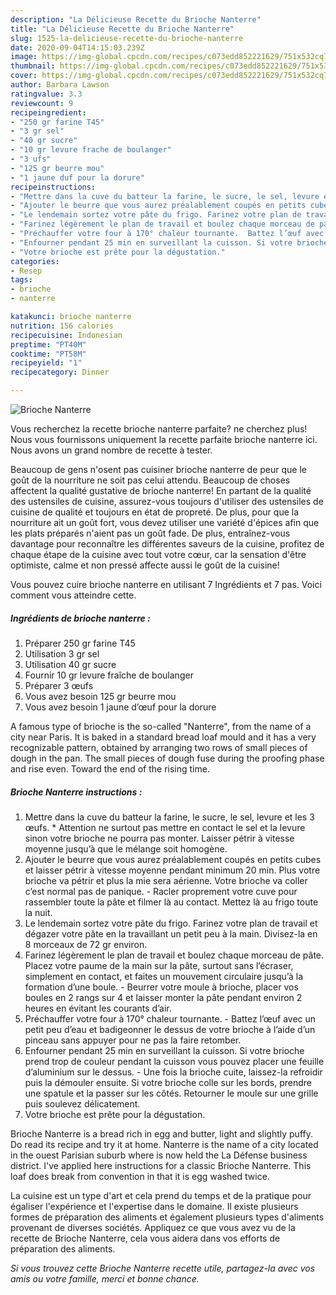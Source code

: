 ```yaml
---
description: "La Délicieuse Recette du Brioche Nanterre"
title: "La Délicieuse Recette du Brioche Nanterre"
slug: 1525-la-delicieuse-recette-du-brioche-nanterre
date: 2020-09-04T14:15:03.239Z
image: https://img-global.cpcdn.com/recipes/c073edd852221629/751x532cq70/brioche-nanterre-photo-principale-de-la-recette.jpg
thumbnail: https://img-global.cpcdn.com/recipes/c073edd852221629/751x532cq70/brioche-nanterre-photo-principale-de-la-recette.jpg
cover: https://img-global.cpcdn.com/recipes/c073edd852221629/751x532cq70/brioche-nanterre-photo-principale-de-la-recette.jpg
author: Barbara Lawson
ratingvalue: 3.3
reviewcount: 9
recipeingredient:
- "250 gr farine T45"
- "3 gr sel"
- "40 gr sucre"
- "10 gr levure frache de boulanger"
- "3 ufs"
- "125 gr beurre mou"
- "1 jaune duf pour la dorure"
recipeinstructions:
- "Mettre dans la cuve du batteur la farine, le sucre, le sel, levure et les 3 œufs. * Attention ne surtout pas mettre en contact le sel et la levure sinon votre brioche ne pourra pas monter. Laisser pétrir à vitesse moyenne jusqu’à que le mélange soit homogène."
- "Ajouter le beurre que vous aurez préalablement coupés en petits cubes et laisser pétrir à vitesse moyenne pendant minimum 20 min. Plus votre brioche va pétrir et plus la mie sera aérienne. Votre brioche va coller c’est normal pas de panique.  Racler proprement votre cuve pour rassembler toute la pâte et filmer là au contact. Mettez là au frigo toute la nuit."
- "Le lendemain sortez votre pâte du frigo. Farinez votre plan de travail et dégazer votre pâte en la travaillant un petit peu à la main. Divisez-la en 8 morceaux de 72 gr environ."
- "Farinez légèrement le plan de travail et boulez chaque morceau de pâte. Placez votre paume de la main sur la pâte, surtout sans l’écraser, simplement en contact, et faites un mouvement circulaire jusqu’à la formation d’une boule. Beurrer votre moule à brioche, placer vos boules en 2 rangs sur 4 et laisser monter la pâte pendant environ 2 heures en évitant les courants d’air."
- "Préchauffer votre four à 170° chaleur tournante.  Battez l’œuf avec un petit peu d’eau et badigeonner le dessus de votre brioche à l’aide d’un pinceau sans appuyer pour ne pas la faire retomber."
- "Enfourner pendant 25 min en surveillant la cuisson. Si votre brioche prend trop de couleur pendant la cuisson vous pouvez placer une feuille d’aluminium sur le dessus. Une fois la brioche cuite, laissez-la refroidir puis la démouler ensuite. Si votre brioche colle sur les bords, prendre une spatule et la passer sur les côtés. Retourner le moule sur une grille puis soulevez délicatement."
- "Votre brioche est prête pour la dégustation."
categories:
- Resep
tags:
- brioche
- nanterre

katakunci: brioche nanterre 
nutrition: 156 calories
recipecuisine: Indonesian
preptime: "PT40M"
cooktime: "PT58M"
recipeyield: "1"
recipecategory: Dinner

---
```



![Brioche Nanterre](https://img-global.cpcdn.com/recipes/c073edd852221629/751x532cq70/brioche-nanterre-photo-principale-de-la-recette.jpg)

Vous recherchez la recette brioche nanterre parfaite? ne cherchez plus! Nous vous fournissons uniquement la recette parfaite brioche nanterre ici. Nous avons un grand nombre de recette à tester.

Beaucoup de gens n'osent pas cuisiner brioche nanterre de peur que le goût de la nourriture ne soit pas celui attendu. Beaucoup de choses affectent la qualité gustative de brioche nanterre! En partant de la qualité des ustensiles de cuisine, assurez-vous toujours d'utiliser des ustensiles de cuisine de qualité et toujours en état de propreté. De plus, pour que la nourriture ait un goût fort, vous devez utiliser une variété d'épices afin que les plats préparés n'aient pas un goût fade. De plus, entraînez-vous davantage pour reconnaître les différentes saveurs de la cuisine, profitez de chaque étape de la cuisine avec tout votre cœur, car la sensation d'être optimiste, calme et non pressé affecte aussi le goût de la cuisine!

<!--inarticleads1-->

Vous pouvez cuire brioche nanterre en utilisant 7 Ingrédients et 7 pas. Voici comment vous atteindre cette.

##### Ingrédients de brioche nanterre :

1. Préparer 250 gr farine T45
1. Utilisation 3 gr sel
1. Utilisation 40 gr sucre
1. Fournir 10 gr levure fraîche de boulanger
1. Préparer 3 œufs
1. Vous avez besoin 125 gr beurre mou
1. Vous avez besoin 1 jaune d’œuf pour la dorure


A famous type of brioche is the so-called &#34;Nanterre&#34;, from the name of a city near Paris. It is baked in a standard bread loaf mould and it has a very recognizable pattern, obtained by arranging two rows of small pieces of dough in the pan. The small pieces of dough fuse during the proofing phase and rise even. Toward the end of the rising time. 

<!--inarticleads2-->

##### Brioche Nanterre instructions :

1. Mettre dans la cuve du batteur la farine, le sucre, le sel, levure et les 3 œufs. * Attention ne surtout pas mettre en contact le sel et la levure sinon votre brioche ne pourra pas monter. Laisser pétrir à vitesse moyenne jusqu’à que le mélange soit homogène.
1. Ajouter le beurre que vous aurez préalablement coupés en petits cubes et laisser pétrir à vitesse moyenne pendant minimum 20 min. Plus votre brioche va pétrir et plus la mie sera aérienne. Votre brioche va coller c’est normal pas de panique.  - Racler proprement votre cuve pour rassembler toute la pâte et filmer là au contact. Mettez là au frigo toute la nuit.
1. Le lendemain sortez votre pâte du frigo. Farinez votre plan de travail et dégazer votre pâte en la travaillant un petit peu à la main. Divisez-la en 8 morceaux de 72 gr environ.
1. Farinez légèrement le plan de travail et boulez chaque morceau de pâte. Placez votre paume de la main sur la pâte, surtout sans l’écraser, simplement en contact, et faites un mouvement circulaire jusqu’à la formation d’une boule. - Beurrer votre moule à brioche, placer vos boules en 2 rangs sur 4 et laisser monter la pâte pendant environ 2 heures en évitant les courants d’air.
1. Préchauffer votre four à 170° chaleur tournante.  - Battez l’œuf avec un petit peu d’eau et badigeonner le dessus de votre brioche à l’aide d’un pinceau sans appuyer pour ne pas la faire retomber.
1. Enfourner pendant 25 min en surveillant la cuisson. Si votre brioche prend trop de couleur pendant la cuisson vous pouvez placer une feuille d’aluminium sur le dessus. - Une fois la brioche cuite, laissez-la refroidir puis la démouler ensuite. Si votre brioche colle sur les bords, prendre une spatule et la passer sur les côtés. Retourner le moule sur une grille puis soulevez délicatement.
1. Votre brioche est prête pour la dégustation.


Brioche Nanterre is a bread rich in egg and butter, light and slightly puffy. Do read its recipe and try it at home. Nanterre is the name of a city located in the ouest Parisian suburb where is now held the La Défense business district. I&#39;ve applied here instructions for a classic Brioche Nanterre. This loaf does break from convention in that it is egg washed twice. 

<!--inarticleads1-->

<p>
La cuisine est un type d'art et cela prend du temps et de la pratique pour égaliser l'expérience et l'expertise dans le domaine. Il existe plusieurs formes de préparation des aliments et également plusieurs types d'aliments provenant de diverses sociétés. Appliquez ce que vous avez vu de la recette de Brioche Nanterre, cela vous aidera dans vos efforts de préparation des aliments.
</p>

<p>
<i>Si vous trouvez cette Brioche Nanterre recette utile, partagez-la avec vos amis ou votre famille, merci et bonne chance.</i>
</p>
